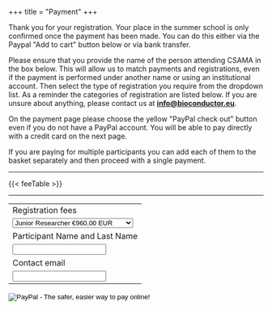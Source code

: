 +++
title = "Payment"
+++

Thank you for your registration.  Your place in the summer school is only confirmed once the payment has been made.  You can do this either via the Paypal "Add to cart" button below or via bank transfer.

Please ensure that you provide the name of the person attending CSAMA in the box below.  This will allow us to match payments and registrations, even if the payment is performed under another name or using an institutional account.  Then select the type of registration you require from the dropdown list.  As a reminder the categories of registration are listed below.  If you are unsure about anything, please contact us at **info@bioconductor.eu**.

On the payment page please choose the yellow "PayPal check out" button even if you do not have a PayPal account.  You will be able to pay directly with a credit card on the next page.

If you are paying for multiple participants you can add each of them to the basket separately and then proceed with a single payment.

---

{{< feeTable >}}

---

<form target="paypal" action="https://www.paypal.com/cgi-bin/webscr" method="post">
<input type="hidden" name="cmd" value="_s-xclick">
<input type="hidden" name="hosted_button_id" value="3SHUUC3HSNARA">
<table>
<tr><td><input type="hidden" name="on0" value="Registration fees">Registration fees</td></tr><tr><td><select name="os0">
	<option value="Junior Researcher">Junior Researcher €960,00 EUR</option>
	<option value="Academic/Non-profit">Academic/Non-profit €1.300,00 EUR</option>
	<option value="Industry">Industry €2.250,00 EUR</option>
</select> </td></tr>
<tr><td><input type="hidden" name="on1" value="Participant Name and Last Name">Participant Name and Last Name</td></tr><tr><td><input type="text" name="os1" maxlength="200"></td></tr>
<tr><td><input type="hidden" name="on2" value="Contact email">Contact email</td></tr><tr><td><input type="text" name="os2" maxlength="200"></td></tr>
</table>
<input type="hidden" name="currency_code" value="EUR">
<input type="image" src="https://www.paypalobjects.com/en_US/i/btn/btn_cart_SM.gif" border="0" name="submit" alt="PayPal - The safer, easier way to pay online!">
<img alt="" border="0" src="https://www.paypalobjects.com/en_US/i/scr/pixel.gif" width="1" height="1">
</form>
